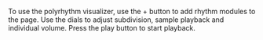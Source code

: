 To use the polyrhythm visualizer, use the + button to add rhythm modules to the page. Use the dials to adjust subdivision, sample playback and individual volume. Press the play button to start playback.
